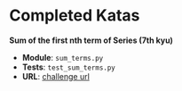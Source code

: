 # Completed Katas

**Sum of the first nth term of Series (7th kyu)**

- **Module**: `sum_terms.py`
- **Tests**: `test_sum_terms.py`
- **URL**: [challenge url](http://www.codewars.com/kata/sum-of-the-first-nth-term-of-series)